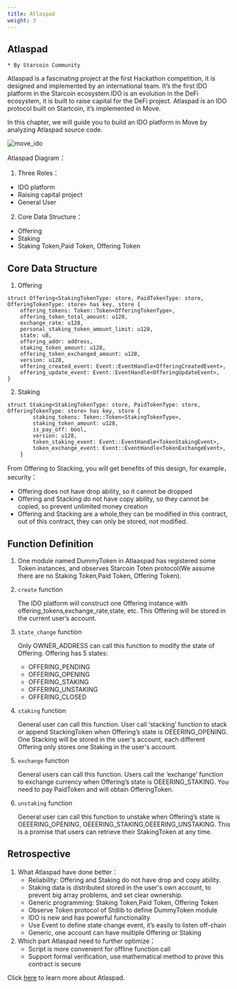 ```yaml
---
title: Atlaspad
weight: 3
---
```


## Atlaspad

~~~
* By Starcoin Community
~~~

Atlaspad is a fascinating project at the first Hackathon competition, it is designed and implemented by an international team. It’s the first IDO platform in the Starcoin ecosystem.IDO is an evolution in the DeFi ecosystem, it is built to raise capital for the DeFi project. Atlaspad is an IDO protocol built on Startcoin, it’s implemented in Move.

In this chapter, we will guide you to build an IDO platform in Move by analyzing Atlaspad source code.

![move_ido](https://tva1.sinaimg.cn/large/008i3skNly1gtzuaq31qij60is08zaas02.jpg)

Atlaspad Diagram：

1. Three Roles：

* IDO platform
* Raising capital project
* General User

2. Core Data Structure：

* Offering
* Staking
* Staking Token,Paid Token, Offering Token



## Core Data Structure

1. Offering

~~~Move
struct Offering<StakingTokenType: store, PaidTokenType: store, OfferingTokenType: store> has key, store {
   	offering_tokens: Token::Token<OfferingTokenType>,
    offering_token_total_amount: u128,
    exchange_rate: u128,
    personal_staking_token_amount_limit: u128,
    state: u8,
    offering_addr: address,
    staking_token_amount: u128,
    offering_token_exchanged_amount: u128,
    version: u128,
    offering_created_event: Event::EventHandle<OfferingCreatedEvent>,
    offering_update_event: Event::EventHandle<OfferingUpdateEvent>,
}
~~~

2. Staking

~~~Move
struct Staking<StakingTokenType: store, PaidTokenType: store, OfferingTokenType: store> has key, store {
        staking_tokens: Token::Token<StakingTokenType>,
        staking_token_amount: u128,
        is_pay_off: bool,
        version: u128,
        token_staking_event: Event::EventHandle<TokenStakingEvent>,
        token_exchange_event: Event::EventHandle<TokenExchangeEvent>,
    }
~~~

From Offering to Stacking, you will get benefits of this design, for example，security：

* Offering does not have drop ability, so it cannot be dropped
* Offering and Stacking do not have copy ability, so they cannot be copied, so prevent unlimited money creation
* Offering and Stacking are a whole,they can be modified in this contract, out of this contract, they can only be stored, not modified.



## Function Definition

1. One module named DummyToken in Atlaaspad has registered some Token instances, and observes Starcoin Toten protocol(We assume there are no Staking Token,Paid Token, Offering Token).

2. `create` function

   The IDO platform will construct one Offering instance with offering_tokens,exchange_rate,state, etc. This Offering will be stored in the current user’s account.

3. `state_change` function

   Only OWNER_ADDRESS can call this function to modify the state of Offering. Offering has 5 states:

   * OFFERING_PENDING
   * OFFERING_OPENING
   * OFFERING_STAKING
   * OFFERING_UNSTAKING
   * OFFERING_CLOSED

4. `staking` function

   General user can call this function. User call ‘stacking’ function to stack or append StackingToken when Offering’s state is OEEERING_OPENING. One Stacking will be stored in the user's account, each different Offering only stores one Staking in the user's account.

5. `exchange` function

   General users can call this function. Users call the ‘exchange’ function to exchange currency when Offering’s state is OEEERING_STAKING. You need to pay PaidToken and will obtain OfferingToken. 

6. `unstaking` function

   General user can call this function to unstake when Offering’s state is OEEERING_OPENING, OEEERING_STAKING,OEEERING_UNSTAKING. This is a promise that users can retrieve their StakingToken at any time.



## Retrospective

1. What Atlaspad have done better：
   * Reliability: Offering and Staking do not have drop and copy ability.
   * Staking data is distributed stored in the user's own account, to prevent big array problems, and set clear ownership.
   * Generic programming: Staking Token,Paid Token, Offering Token
   * Observe Token protocol of Stdlib to define DummyToken module
   * IDO is new and has powerful functionality
   * Use Event to define state change event, it’s easily to listen off-chain
   * Generic, one account can have multiple Offering or Staking
2. Which part Atlaspad need to further optimize：
   * Script is more convenient for offline function call
   * Support formal verification, use mathematical method to prove this contract is secure

Click [here](https://github.com/xfhxfh1212/initial-dex-offering) to learn more about Atlaspad.
